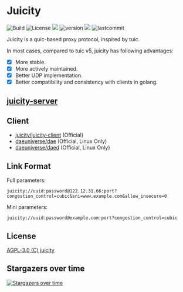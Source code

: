 # Juicity

<p align="left">
    <img src="https://github.com/juicity/juicity/actions/workflows/build.yml/badge.svg" alt="Build"/>
    <img src="https://custom-icon-badges.herokuapp.com/github/license/juicity/juicity?logo=law&color=blue" alt="License"/>
    <img src="https://hits.seeyoufarm.com/api/count/incr/badge.svg?url=https%3A%2F%2Fgithub.com%2Fjuicity%2Fjuicity&count_bg=%23493DC8&title_bg=%23555555&icon=&icon_color=%23E7E7E7&title=hits&edge_flat=false"/>
    <img src="https://custom-icon-badges.herokuapp.com/github/v/release/juicity/juicity?logo=rocket" alt="version">
    <img src="https://custom-icon-badges.herokuapp.com/github/issues-pr-closed/juicity/juicity?color=purple&logo=git-pull-request&logoColor=white"/>
    <img src="https://custom-icon-badges.herokuapp.com/github/last-commit/juicity/juicity?logo=history&logoColor=white" alt="lastcommit"/>
</p>

Juicity is a quic-based proxy protocol, inspired by tuic.

In most cases, compared to tuic v5, juicity has following advantages:

- [x] More stable.
- [x] More actively maintained.
- [x] Better UDP implementation.
- [x] Better compatibility and consistency with clients in golang.

## [juicity-server](cmd/server/README.md)

## Client

- [juicity/juicity-client](cmd/client/README.md) (Official)
- [daeuniverse/dae](https://github.com/daeuniverse/dae) (Official, Linux Only)
- [daeuniverse/daed](https://github.com/daeuniverse/daed) (Official, Linux Only)

## Link Format

Full parameters:

```shell
juicity://uuid:password@122.12.31.66:port?congestion_control=cubic&sni=www.example.com&allow_insecure=0
```

Mini parameters:

```shell
juicity://uuid:password@example.com:port?congestion_control=cubic
```

## License

[AGPL-3.0 (C) juicity](https://github.com/juicity/juicity/blob/main/LICENSE)

## Stargazers over time

[![Stargazers over time](https://starchart.cc/juicity/juicity.svg)](https://starchart.cc/juicity/juicity)
